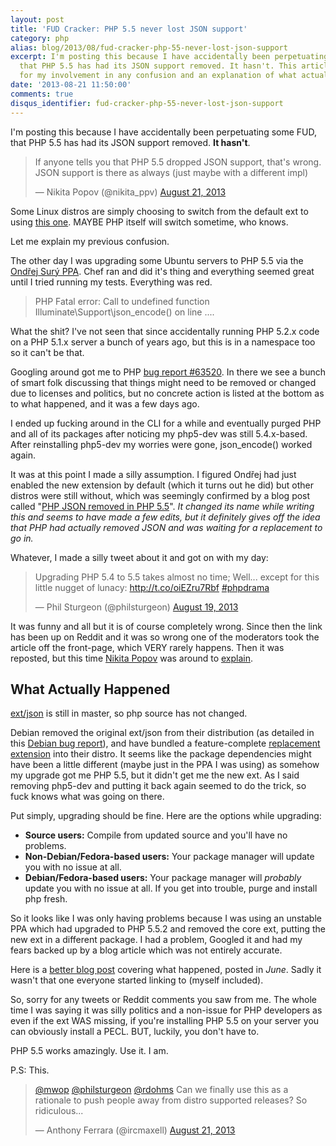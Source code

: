 ```yaml
---
layout: post
title: 'FUD Cracker: PHP 5.5 never lost JSON support'
category: php
alias: blog/2013/08/fud-cracker-php-55-never-lost-json-support
excerpt: I'm posting this because I have accidentally been perpetuating some FUD,
  that PHP 5.5 has had its JSON support removed. It hasn't. This article is an apology
  for my involvement in any confusion and an explanation of what actually happened.
date: '2013-08-21 11:50:00'
comments: true
disqus_identifier: fud-cracker-php-55-never-lost-json-support
---
```


I'm posting this because I have accidentally been perpetuating some FUD, that PHP 5.5 has had its JSON support removed. **It hasn't**. 

<blockquote class="twitter-tweet"><p>If anyone tells you that PHP 5.5 dropped JSON support, that&#39;s wrong. JSON support is there as always (just maybe with a different impl)</p>&mdash; Nikita Popov (@nikita_ppv) <a href="https://twitter.com/nikita_ppv/statuses/370144778781868033">August 21, 2013</a></blockquote>
<script async src="//platform.twitter.com/widgets.js" charset="utf-8"></script>

Some Linux distros are simply choosing to switch from the default ext to using [this one](https://github.com/remicollet/pecl-json-c). MAYBE PHP itself will switch sometime, who knows.

Let me explain my previous confusion.

The other day I was upgrading some Ubuntu servers to PHP 5.5 via the [Ondřej Surý PPA](https://launchpad.net/~ondrej/+archive/php5). Chef ran and did it's thing and everything seemed great until I tried running my tests. Everything was red.

> PHP Fatal error:  Call to undefined function Illuminate\Support\json_encode() on line ....

What the shit? I've not seen that since accidentally running PHP 5.2.x code on a PHP 5.1.x server a bunch of years ago, but this is in a namespace too so it can't be that.

Googling around got me to PHP [bug report #63520](https://bugs.php.net/bug.php?id=63520). In there we see a bunch of smart folk discussing that things might need to be removed or changed due to licenses and politics, but no concrete action is listed at the bottom as to what happened, and it was a few days ago.

I ended up fucking around in the CLI for a while and eventually purged PHP and all of its packages after noticing my php5-dev was still 5.4.x-based. After reinstalling php5-dev my worries were gone, json_encode() worked again.

It was at this point I made a silly assumption. I figured Ondřej had just enabled the new extension by default (which it turns out he did) but other distros were still without, which was seemingly confirmed by a blog post called "[PHP JSON removed in PHP 5.5](http://iteration99.com/2013/php-json-removed-from-php-5-5/)". _It changed its name while writing this and seems to have made a few edits, but it definitely gives off the idea that PHP had actually removed JSON and was waiting for a replacement to go in._

Whatever, I made a silly tweet about it and got on with my day:

<blockquote class="twitter-tweet"><p>Upgrading PHP 5.4 to 5.5 takes almost no time; Well... except for this little nugget of lunacy: <a href="http://t.co/oiEZru7Rbf">http://t.co/oiEZru7Rbf</a> <a href="https://twitter.com/search?q=%23phpdrama&amp;src=hash">#phpdrama</a></p>&mdash; Phil Sturgeon (@philsturgeon) <a href="https://twitter.com/philsturgeon/statuses/369535062233997314">August 19, 2013</a></blockquote>
<script async src="//platform.twitter.com/widgets.js" charset="utf-8"></script>

It was funny and all but it is of course completely wrong. Since then the link has been up on Reddit and it was so wrong one of the moderators took the article off the front-page, which VERY rarely happens. Then it was reposted, but this time [Nikita Popov](https://twitter.com/nikita_ppv) was around to [explain](http://www.reddit.com/r/PHP/comments/1ksnzw/php_json_removed_in_php_55/cbs7kfo).

## What Actually Happened

[ext/json](https://github.com/php/php-src/tree/master/ext/json) is still in master, so php source has not changed. 

Debian removed the original ext/json from their distribution (as detailed in this [Debian bug report](http://bugs.debian.org/cgi-bin/bugreport.cgi?bug=692613)), and have bundled a feature-complete [replacement extension](https://github.com/remicollet/pecl-json-c) into their distro. It seems like the package dependencies might have been a little different (maybe just in the PPA I was using) as somehow my upgrade got me PHP 5.5, but it didn't get me the new ext. As I said removing php5-dev and putting it back again seemed to do the trick, so fuck knows what was going on there.

Put simply, upgrading should be fine. Here are the options while upgrading:

* **Source users:** Compile from updated source and you'll have no problems.
* **Non-Debian/Fedora-based users:** Your package manager will update you with no issue at all.
* **Debian/Fedora-based users:** Your package manager will _probably_ update you with no issue at all. If you get into trouble, purge and install php fresh.

So it looks like I was only having problems because I was using an unstable PPA which had upgraded to PHP 5.5.2 and removed the core ext, putting the new ext in a different package. I had a problem, Googled it and had my fears backed up by a blog article which was not entirely accurate. 

Here is a [better blog post](https://liorkaplan.wordpress.com/2013/06/01/bye-bye-non-free-php-json-extension/) covering what happened, posted in _June_. Sadly it wasn't that one everyone started linking to (myself included). 

So, sorry for any tweets or Reddit comments you saw from me. The whole time I was saying it was silly politics and a non-issue for PHP developers as even if the ext WAS missing, if you're installing PHP 5.5 on your server you can obviously install a PECL. BUT, luckily, you don't have to.

PHP 5.5 works amazingly. Use it. I am.

P.S: This.

<blockquote class="twitter-tweet"><p><a href="https://twitter.com/mwop">@mwop</a> <a href="https://twitter.com/philsturgeon">@philsturgeon</a> <a href="https://twitter.com/rdohms">@rdohms</a> Can we finally use this as a rationale to push people away from distro supported releases? So ridiculous...</p>&mdash; Anthony Ferrara (@ircmaxell) <a href="https://twitter.com/ircmaxell/statuses/370160913854103552">August 21, 2013</a></blockquote>
<script async src="//platform.twitter.com/widgets.js" charset="utf-8"></script>
